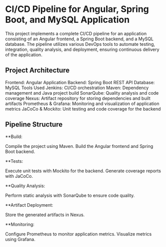 # CI/CD Pipeline for Angular, Spring Boot, and MySQL Application
This project implements a complete CI/CD pipeline for an application consisting of an Angular frontend, a Spring Boot backend, and a MySQL database. The pipeline utilizes various DevOps tools to automate testing, integration, quality analysis, and deployment, ensuring continuous delivery of the application.

## Project Architecture
Frontend: Angular Application
Backend: Spring Boot REST API
Database: MySQL
Tools Used
Jenkins: CI/CD orchestration
Maven: Dependency management and Java project build
SonarQube: Quality analysis and code coverage
Nexus: Artifact repository for storing dependencies and built artifacts
Prometheus & Grafana: Monitoring and visualization of application metrics
JaCoCo & Mockito: Unit testing and code coverage for the backend

## Pipeline Structure
**Build:

Compile the project using Maven.
Build the Angular frontend and Spring Boot backend.

**Tests:

Execute unit tests with Mockito for the backend.
Generate coverage reports with JaCoCo.

**Quality Analysis:

Perform static analysis with SonarQube to ensure code quality.

**Artifact Deployment:

Store the generated artifacts in Nexus.

**Monitoring:

Configure Prometheus to monitor application metrics.
Visualize metrics using Grafana.
